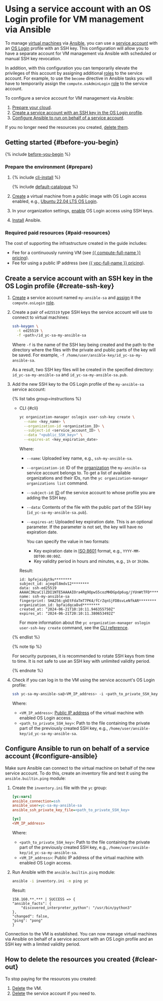 # Using a service account with an OS Login profile for VM management via Ansible

To manage [virtual machines](../../compute/concepts/vm.md) via [Ansible](https://www.ansible.com/), you can use a [service account](../../iam/concepts/users/service-accounts.md) with an [OS Login](../../organization/concepts/os-login.md) profile with an SSH key. This configuration will allow you to have a separate account for VM management via Ansible with scheduled or manual SSH key revocation.

In addition, with this configuration you can temporarily elevate the privileges of this account by assigning additional [roles](../../iam/concepts/access-control/roles.md) to the service account. For example, to use the `become` directive in Ansible tasks you will have to temporarily assign the `compute.osAdminLogin` [role](../../compute/security/index.md#compute-osadminlogin) to the service account.

To configure a service account for VM management via Ansible:
1. [Prepare your cloud](#before-you-begin).
1. [Create a service account with an SSH key in the OS Login profile](#create-ssh-key).
1. [Configure Ansible to run on behalf of a service account](#configure-ansible).

If you no longer need the resources you created, [delete them](#clear-out).

## Getting started {#before-you-begin}

{% include [before-you-begin](../_tutorials_includes/before-you-begin.md) %}

### Prepare the environment {#prepare}

1. {% include [cli-install](../../_includes/cli-install.md) %}

    {% include [default-catalogue](../../_includes/default-catalogue.md) %}

1. [Create](../../compute/operations/vm-create/create-linux-vm.md) a virtual machine from a public image with OS Login access enabled, e.g., [Ubuntu 22.04 LTS OS Login](/marketplace/products/yc/ubuntu-2204-lts-oslogin).
1. In your organization settings, [enable](../../organization/operations/os-login-access.md) OS Login access using SSH keys.
1. [Install](https://docs.ansible.com/ansible/latest/installation_guide/installation_distros.html) Ansible.

### Required paid resources {#paid-resources}

The cost of supporting the infrastructure created in the guide includes:
* Fee for a continuously running VM (see [{{ compute-full-name }} pricing](../../compute/pricing.md)).
* Fee for using a public IP address (see [{{ vpc-full-name }} pricing](../../vpc/pricing.md)).

## Create a service account with an SSH key in the OS Login profile {#create-ssh-key}

1. [Create](../../iam/operations/sa/create.md) a service account named `my-ansible-sa` and [assign](../../iam/operations/sa/assign-role-for-sa) it the `compute.osLogin` [role](../../compute/security/index.md#compute-oslogin).
1. Create a pair of `ed25519` type SSH keys the service account will use to connect to virtual machines:

    ```bash
    ssh-keygen \
      -t ed25519 \
      -f <path>/id_yc-sa-my-ansible-sa
    ```
    
    Where `-f` is the name of the SSH key being created and the path to the directory where the files with the private and public parts of the key will be saved. For example, `-f /home/user/ansible-key/id_yc-sa-my-ansible-sa`.

    As a result, two SSH key files will be created in the specified directory: `id_yc-sa-my-ansible-sa` and `id_yc-sa-my-ansible-sa.pub`.

1. Add the new SSH key to the OS Login profile of the `my-ansible-sa` service account:

    {% list tabs group=instructions %}

    - CLI {#cli}

      ```bash
      yc organization-manager oslogin user-ssh-key create \
        --name <key_name> \
        --organization-id <organization_ID> \
        --subject-id <service_account_ID> \
        --data "<public_SSH_key>" \
        --expires-at <key_expiration_date>

      ```
      Where:
      * `--name`: Uploaded key name, e.g., `ssh-my-ansible-sa`.
      * `--organization-id`: ID of the [organization](../../organization/quickstart.md) the `my-ansible-sa` service account belongs to. To get a list of available organizations and their IDs, run the `yc organization-manager organizations list` command.
      * `--subject-id`: [ID](../../iam/operations/sa/get-id.md) of the service account to whose profile you are adding the SSH key.
      * `--data`: Contents of the file with the public part of the SSH key (`id_yc-sa-my-ansible-sa.pub`).
      * `--expires-at`: Uploaded key expiration date. This is an optional parameter. If the parameter is not set, the key will have no expiration date.

          You can specify the value in two formats:
          * Key expiration date in [ISO 8601](https://ru.wikipedia.org/wiki/ISO_8601) format, e.g., `YYYY-MM-DDT00:00:00Z`.
          * Key validity period in hours and minutes, e.g., `1h` or `3h30m`.

      Result:

      ```text
      id: bpfejaidgt9u********
      subject_id: ajeqdl8mdv12********
      data: ssh-ed25519 AAAAC3NzaC1lZDI1NTE5AAAAIOra4Rg9OpwS5cozMHDGpdp6ug/jYUnWtTFD********
      name: ssh-my-ansible-sa
      fingerprint: SHA256:gkEtFdaTmT7PK4/fCrZqnSjFDBsvLeNfkAR********
      organization_id: bpfaidqca8vd********
      created_at: "2024-06-21T10:10:11.946355750Z"
      expires_at: "2024-06-21T20:10:11.380653492Z"
      ```

      For more information about the `yc organization-manager oslogin user-ssh-key create` command, see the [CLI reference](../../cli/cli-ref/managed-services/organization-manager/oslogin/user-ssh-key/create.md).

    {% endlist %}

    {% note tip %}
    
    For security purposes, it is recommended to rotate SSH keys from time to time. It is not safe to use an SSH key with unlimited validity period.

    {% endnote %}

1. Check if you can log in to the VM using the service account's OS Login profile:

    ```bash
    ssh yc-sa-my-ansible-sa@<VM_IP_address> -i <path_to_private_SSH_key>
    ```
 
    Where:
    * `<VM_IP_address>`: [Public IP address](../../vpc/concepts/address.md#public-addresses) of the virtual machine with enabled OS Login access.
    * `<path_to_private_SSH_key>`: Path to the file containing the private part of the previously created SSH key, e.g., `/home/user/ansible-key/id_yc-sa-my-ansible-sa`.

## Configure Ansible to run on behalf of a service account {#configure-ansible}

Make sure Ansible can connect to the virtual machine on behalf of the new service account. To do this, create an inventory file and test it using the `ansible.builtin.ping` module: 

1. Create the `inventory.ini` file with the `yc` group:

    ```ini
    [yc:vars]
    ansible_connection=ssh
    ansible_user=yc-sa-my-ansible-sa
    ansible_ssh_private_key_file=<path_to_private_SSH_key>

    [yc]
    <VM_IP_address>
    ```
    Where:
    * `<path_to_private_SSH_key>`: Path to the file containing the private part of the previously created SSH key, e.g., `/home/user/ansible-key/id_yc-sa-my-ansible-sa`.
    * `<VM_IP_address>`: Public IP address of the virtual machine with enabled OS Login access.

1. Run Ansible with the `ansible.builtin.ping` module:

    ```bash
    ansible -i inventory.ini -m ping yc
    ```

    Result:
    ```text
    158.160.**.*** | SUCCESS => {
    "ansible_facts": {
        "discovered_interpreter_python": "/usr/bin/python3"
    },
    "changed": false,
    "ping": "pong"
    }
    ```

Connection to the VM is established. You can now manage virtual machines via Ansible on behalf of a service account with an OS Login profile and an SSH key with a limited validity period.

## How to delete the resources you created {#clear-out}

To stop paying for the resources you created:
1. [Delete](../../compute/operations/vm-control/vm-delete.md) the VM.
1. [Delete](../../iam/operations/sa/delete.md) the service account if you need to.